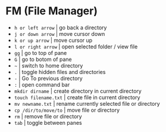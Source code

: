 # FM (File Manager)

- `h or left arrow`    | go back a directory
- `j or down arrow`    | move cursor down
- `k or up arrow`      | move cursor up
- `l or right arrow`   | open selected folder / view file
- `gg`                 | go to top of pane
- `G`                  | go to botom of pane
- `~`                  | switch to home directory
- `.`                  | toggle hidden files and directories
- `-`                  | Go To previous directory
- `:`                  | open command bar
- `mkdir dirname`      | create directory in current directory
- `touch filename.txt` | create file in current directory
- `mv newname.txt`     | rename currently selected file or directory
- `cp /dir/to/move/to` | move file or directory
- `rm`                 | remove file or directory
- `tab`                | toggle between panes
